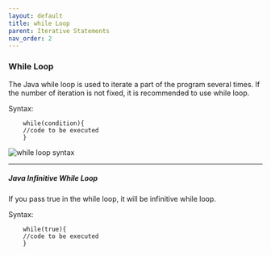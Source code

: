 ```yaml
---
layout: default
title: while Loop
parent: Iterative Statements
nav_order: 2
---
```

### While Loop

The Java while loop is used to iterate a part of the program several times. If the number of iteration is not fixed, it is recommended to use while loop.

Syntax:
```
    while(condition){  
    //code to be executed  
    }  
```


![while loop syntax](https://static.javatpoint.com/cpages/images/while.png)

-----

##### Java Infinitive While Loop

If you pass true in the while loop, it will be infinitive while loop.

Syntax:
```
    while(true){  
    //code to be executed  
    }  
```

